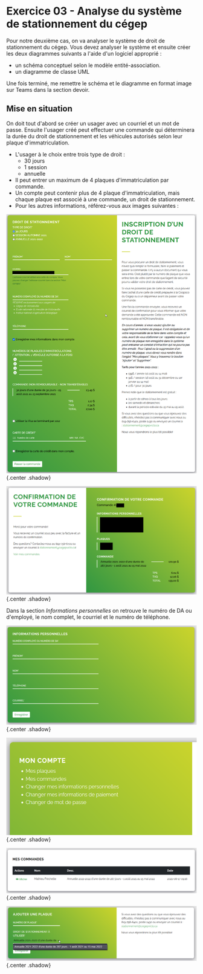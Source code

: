 # Exercice 03 - Analyse du système de stationnement du cégep

Pour notre deuxième cas, on va analyser le système de droit de stationnement du cégep. Vous devez analyser le système et ensuite créer les deux diagrammes suivants a l'aide d'un logiciel approprié : 

- un schéma conceptuel selon le modèle entité-association.
- un diagramme de classe UML

Une fois terminé, me remettre le schéma et le diagramme en format image sur Teams dans la section devoir.

## Mise en situation

On doit tout d'abord se créer un usager avec un courriel et un mot de passe. Ensuite l'usager créé peut effectuer une commande qui déterminera la durée du droit de stationnement et les véhicules autorisés selon leur plaque d'immatriculation. 

- L'usager à le choix entre trois type de droit : 
    - 30 jours
    - 1 session
    - annuelle
- Il peut entrer un maximum de 4 plaques d'immatriculation par commande.
- Un compte peut contenir plus de 4 plaque d'immatriculation, mais chaque plaque est associé à une commande, un droit de stationnement.
- Pour les autres informations, référez-vous aux images suivantes : 

![Commande](../images/ex03_a.png){.center .shadow}

![Résumé commande](../images/ex03_b.png){.center .shadow}

Dans la section *Informations personnelles* on retrouve le numéro de DA ou d'employé, le nom complet, le courriel et le numéro de téléphone.

![Information personnelles](../images/ex03_c.png){.center .shadow}

![Mon compte](../images/ex03_d.png){.center .shadow}

![Mes commandes](../images/ex03_e.png){.center .shadow}

![Ajout de plaque](../images/ex03_f.png){.center .shadow}